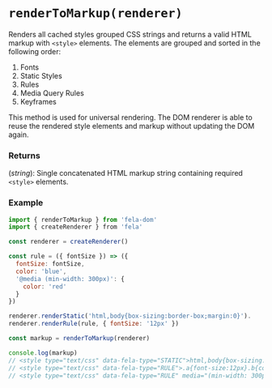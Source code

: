 # `renderToMarkup(renderer)`

Renders all cached styles grouped CSS strings and returns a valid HTML markup with `<style>` elements. The elements are grouped and sorted in the following order:

1. Fonts
2. Static Styles
3. Rules
4. Media Query Rules
5. Keyframes

This method is used for universal rendering. The DOM renderer is able to reuse the rendered style elements and markup without updating the DOM again.

### Returns
(*string*): Single concatenated HTML markup string containing required `<style>` elements.

### Example
```javascript
import { renderToMarkup } from 'fela-dom'
import { createRenderer } from 'fela'

const renderer = createRenderer()

const rule = ({ fontSize }) => ({
  fontSize: fontSize,
  color: 'blue',
  '@media (min-width: 300px)': {
    color: 'red'
  }
})

renderer.renderStatic('html,body{box-sizing:border-box;margin:0}').
renderer.renderRule(rule, { fontSize: '12px' })

const markup = renderToMarkup(renderer)

console.log(markup)
// <style type="text/css" data-fela-type="STATIC">html,body{box-sizing:border-box;margin:0}</style>
// <style type="text/css" data-fela-type="RULE">.a{font-size:12px}.b{color:blue}</style>
// <style type="text/css" data-fela-type="RULE" media="(min-width: 300px)">.c{color:red}</style>
```
